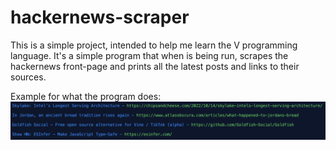 # hackernews-scraper

This is a simple project, intended to help me learn the V programming language.
It's a simple program that when is being run, scrapes the hackernews front-page and prints all the latest posts and links to their sources. 

Example for what the program does:
![example](example.png)
